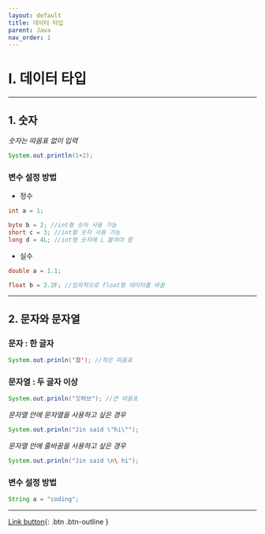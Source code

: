 ```yaml
---
layout: default
title: 데이터 타입
parent: Java
nav_order: 1
---
```



# I. 데이터 타입

---

## 1. 숫자
_숫자는 따옴표 없이 입력_

```java
System.out.println(1+2);
```
### **변수 설정 방법**

- 정수

```java
int a = 1;

byte b = 2; //int형 숫자 사용 가능
short c = 3; //int형 숫자 사용 가능
long d = 4L; //int형 숫자에 L 붙여야 함
```

- 실수
```java
double a = 1.1;

float b = 2.2F; //임의적으로 float형 데이터롤 바꿈
```

---

## 2. 문자와 문자열

### 문자 : 한 글자
```java
System.out.prinln('깃'); //작은 따옴표
```

### 문자열 : 두 글자 이상

```java
System.out.prinln("깃허브"); //큰 따옴표
```

_문자열 안에 문자열을 사용하고 싶은 경우_

```java
System.out.prinln("Jin said \"hi\"");
```

_문자열 안에 줄바꿈을 사용하고 싶은 경우_
```java
System.out.prinln("Jin said \n\ hi");
```
###  **변수 설정 방법**

```java
String a = "coding";
```

---

[Link button](https://opentutorials.org/course/1223/5261){: .btn .btn-outline }
